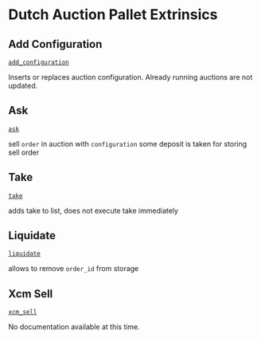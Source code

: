 <!-- AUTOMATICALLY GENERATED -->
<!-- Generated at 2022-06-25T22:31:58.41817935Z -->

# Dutch Auction Pallet Extrinsics

## Add Configuration

[`add_configuration`](https://dali.devnets.composablefinance.ninja/doc/pallet_dutch_auction/pallet/enum.Call.html#variant.add_configuration)

Inserts or replaces auction configuration.
Already running auctions are not updated.

## Ask

[`ask`](https://dali.devnets.composablefinance.ninja/doc/pallet_dutch_auction/pallet/enum.Call.html#variant.ask)

sell `order` in auction with `configuration`
some deposit is taken for storing sell order

## Take

[`take`](https://dali.devnets.composablefinance.ninja/doc/pallet_dutch_auction/pallet/enum.Call.html#variant.take)

adds take to list, does not execute take immediately

## Liquidate

[`liquidate`](https://dali.devnets.composablefinance.ninja/doc/pallet_dutch_auction/pallet/enum.Call.html#variant.liquidate)

allows to remove `order_id` from storage

## Xcm Sell

[`xcm_sell`](https://dali.devnets.composablefinance.ninja/doc/pallet_dutch_auction/pallet/enum.Call.html#variant.xcm_sell)

No documentation available at this time.
